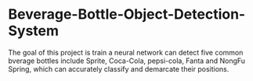 # Beverage-Bottle-Object-Detection-System
The goal of this project is train a neural network can detect five common bverage bottles include Sprite, Coca-Cola, pepsi-cola, Fanta and NongFu Spring, which can accurately classify and demarcate their positions.
